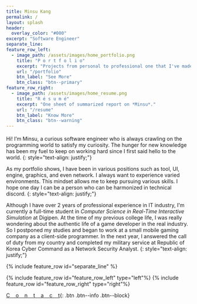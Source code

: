```yaml
---
title: Minsu Kang 
permalink: /
layout: splash
header:
  overlay_color: "#000"
excerpt: "Software Engineer"
separate_line:
feature_row_left:
  - image_path: /assets/images/home_portfolio.png
    title: "P o r t f o l i o"
    excerpt: "Projects from personal to professional one that I've made or participated."
    url: "/portfolio"
    btn_label: "See More"
    btn_class: "btn--primary"
feature_row_right:
  - image_path: /assets/images/home_resume.png
    title: "R é s u m é"
    excerpt: "One sheet of summarized report on *Minsu*."
    url: "/resume"
    btn_label: "Know More"
    btn_class: "btn--warning"
---
```


<style>
.align-left { margin-top: 0px; margin-bottom: -10px; }
.align-left img { border-radius: 30%;}
</style>

<figure style="width: 300px" class="align-left">
  <img src="{{ site.url }}{{ site.baseurl }}/assets/images/avatar.png" alt="">
</figure> 

Hi! I’m Minsu, a curious software engineer who is always crawling on the programming world to satisfy my curiosity. The hunger for new knowledge has been my fuel to keep on working hard since I first said hello to the world.
{: style="text-align: justify;"}
  
As my portfolio shows, I have been in various positions such as tool, UI, engine, graphics, and even network. I always want to experience varied environments. This mindset allows me to keep pursuing various skills. I hope one day I can be a person who can be harmonized in technical discord.
{: style="text-align: justify;"}

Although I have over 2 years of professional experience in IT industry, I'm currently a full-time student in *Computer Science in Real-Time Interactive Simulation* at Digipen. At the time of my previous college life, I was really wondering about the authentic life of a game developer in the real industry. So I postponed my studies and began to work at a small mobile gaming company as a client-side programmer. In the next year, I answered the call of duty from my country and completed my military service at Republic of Korea Cyber Command as a Network Security Analyst.
{: style="text-align: justify;"}

{% include feature_row id="separate_line" %}

{% include feature_row id="feature_row_left" type="left"%}
{% include feature_row id="feature_row_right" type="right"%}

[C&nbsp;&nbsp;&nbsp;&nbsp;o&nbsp;&nbsp;&nbsp;&nbsp;n&nbsp;&nbsp;&nbsp;&nbsp;t&nbsp;&nbsp;&nbsp;&nbsp;a&nbsp;&nbsp;&nbsp;&nbsp;c&nbsp;&nbsp;&nbsp;&nbsp;t](/contact){: .btn .btn--info .btn--block}